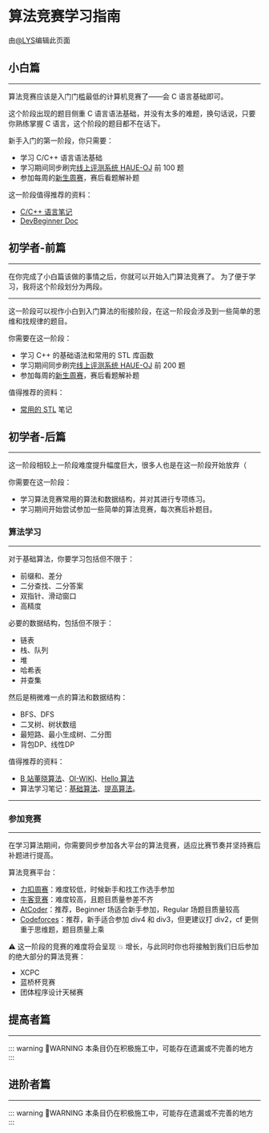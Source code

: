 # 算法竞赛学习指南

由[@LYS](https://lys2021.com/)编辑此页面

## 小白篇

****

算法竞赛应该是入门门槛最低的计算机竞赛了——会 C 语言基础即可。

这个阶段出现的题目侧重 C 语言语法基础，并没有太多的难题，换句话说，只要你熟练掌握 C 语言，这个阶段的题目都不在话下。

新手入门的第一阶段，你只需要：

- 学习 C/C++ 语言语法基础
- 学习期间同步刷完[线上评测系统 HAUE-OJ](http://www.haueacm.top/) 前 100 题
- 参加每周的[新生周赛](http://www.haueacm.top/contest.php)，赛后看题解补题

这一阶段值得推荐的资料：

- [C/C++ 语言笔记](https://lys2021.com/?p=686)
- [DevBeginner Doc](https://newbie.frexlink.com/)

## 初学者-前篇

****

在你完成了小白篇该做的事情之后，你就可以开始入门算法竞赛了。 为了便于学习，我将这个阶段划分为两段。

****

这一阶段可以视作小白到入门算法的衔接阶段，在这一阶段会涉及到一些简单的思维和找规律的题目。

你需要在这一阶段：

- 学习 C++ 的基础语法和常用的 STL 库函数
- 学习期间同步刷完[线上评测系统 HAUE-OJ](http://www.haueacm.top/) 前 200 题
- 参加每周的[新生周赛](http://www.haueacm.top/contest.php)，赛后看题解补题

值得推荐的资料：

- [常用的 STL](https://lys2021.com/?p=1075) 笔记
## 初学者-后篇

****

这一阶段相较上一阶段难度提升幅度巨大，很多人也是在这一阶段开始放弃（

你需要在这一阶段：

- 学习算法竞赛常用的算法和数据结构，并对其进行专项练习。
- 学习期间开始尝试参加一些简单的算法竞赛，每次赛后补题目。

### 算法学习

****

对于基础算法，你要学习包括但不限于：

- 前缀和、差分
- 二分查找、二分答案
- 双指针、滑动窗口
- 高精度

必要的数据结构，包括但不限于：

- 链表
- 栈、队列
- 堆
- 哈希表
- 并查集

然后是稍微难一点的算法和数据结构：

- BFS、DFS
- 二叉树、树状数组
- 最短路、最小生成树、二分图
- 背包DP、线性DP

值得推荐的资料：

- [B 站董晓算法](https://space.bilibili.com/517494241/video)、[OI-WIKI](https://oi-wiki.org/)、[Hello 算法](https://www.hello-algo.com/)
- 算法学习笔记：[基础算法](https://lys2021.com/?cat=10)、[提高算法](https://lys2021.com/?cat=77)。

****

### 参加竞赛

****

在学习算法期间，你需要同步参加各大平台的算法竞赛，适应比赛节奏并坚持赛后补题进行提高。

算法竞赛平台：

- [力扣周赛](https://leetcode.cn/contest/)：难度较低，时候新手和找工作选手参加
- [牛客竞赛](https://ac.nowcoder.com/)：难度较高，且题目质量参差不齐
- [AtCoder](https://atcoder.jp/)：推荐，Beginner 场适合新手参加，Regular 场题目质量较高
- [Codeforces](https://codeforces.com/)：推荐，新手适合参加 div4 和 div3，但更建议打 div2，cf 更侧重于思维题，题目质量上乘

⚠️ 这一阶段的竞赛的难度将会呈现 💥 增长，与此同时你也将接触到我们日后参加的绝大部分的算法竞赛：

- XCPC
- 蓝桥杯竞赛
- 团体程序设计天梯赛

## 提高者篇

****

::: warning :construction:WARNING
本条目仍在积极施工中，可能存在遗漏或不完善的地方
:::

## 进阶者篇

****

::: warning :construction:WARNING
本条目仍在积极施工中，可能存在遗漏或不完善的地方
:::